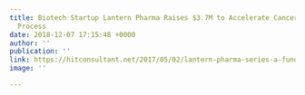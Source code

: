 ```yaml
---
title: Biotech Startup Lantern Pharma Raises $3.7M to Accelerate Cancer Drug Approval
  Process
date: 2018-12-07 17:15:48 +0000
author: ''
publication: ''
link: https://hitconsultant.net/2017/05/02/lantern-pharma-series-a-funding/
image: ''

---
```

